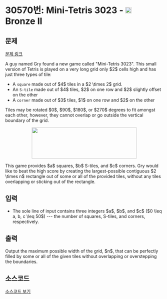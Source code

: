 # 30570번: Mini-Tetris 3023 - <img src="https://static.solved.ac/tier_small/4.svg" style="height:20px" /> Bronze II

<!-- performance -->

<!-- 문제 제출 후 깃허브에 푸시를 했을 때 제출한 코드의 성능이 입력될 공간입니다.-->

<!-- end -->

## 문제

[문제 링크](https://boj.kr/30570)


<p>A guy named Gry found a new game called "Mini-Tetris 3023". This small version of Tetris is played on a very long grid only $2$ cells high and has just three types of tile:</p>

<ul>
<li>A <code>square</code> made out of $4$ tiles in a $2 \times 2$ grid.</li>
<li>An <code>S-tile</code> made out of $4$ tiles, $2$ on one row and $2$ slightly offset on the other</li>
<li>A <code>corner</code> made out of $3$ tiles, $1$ on one row and $2$ on the other</li>
</ul>

<p>Tiles may be rotated $0$, $90$, $180$, or $270$ degrees to fit amongst each other, however, they cannot overlap or go outside the vertical boundary of the grid.</p>

<p style="text-align: center;"><img alt="" src="https://upload.acmicpc.net/4ee70ed0-3d25-4d44-8baf-be617bfab4cd/-/preview/" style="width: 335px; height: 100px;"></p>

<p>This game provides $a$ squares, $b$ S-tiles, and $c$ corners. Gry would like to beat the high score by creating the largest-possible contiguous $2 \times n$ rectangle out of some or all of the provided tiles, without any tiles overlapping or sticking out of the rectangle.</p>



## 입력


<ul>
<li>The sole line of input contains three integers $a$, $b$, and $c$ ($0 \leq a, b, c \leq 50$) --- the number of squares, S-tiles, and corners, respectively.</li>
</ul>



## 출력


<p>Output the maximum possible width of the grid, $n$, that can be perfectly filled by some or all of the given tiles without overlapping or overstepping the boundaries.</p>



## 소스코드

[소스코드 보기](Mini-Tetris%203023.py)